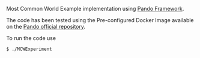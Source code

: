 Most Common World Example implementation using [Pando Framework](https://github.com/elavoie/pando-computing).

The code has been tested using the Pre-configured Docker Image available on the [Pando official repository](https://github.com/elavoie/pando-computing#using-a-pre-configured-docker-image-with-built-in-examples).

To run the code use 
```
$ ./MCWExperiment
```
